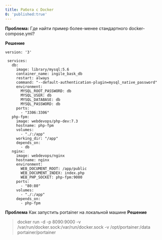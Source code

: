```yaml
---
title: Работа с Docker
0: 'published:true'
---
```


**Проблема:** Где найти пример более-менее стандартного docker-compose.yml?

**Решение**

```
version: '3'
 
 services:
   db:
     image: library/mysql:5.6
     container_name: ingile_bask_db
     restart: always
     command: "--default-authentication-plugin=mysql_native_password"
     environment:
       MYSQL_ROOT_PASSWORD: db
       MYSQL_USER: db
       MYSQL_DATABASE: db
       MYSQL_PASSWORD: db
     ports:
       - "3306:3306"
   php-fpm:
     image: webdevops/php-dev:7.3
     hostname: php-fpm
     volumes:
       - "./:/app"
     working_dir: "/app"
     depends_on:
       - db
   nginx:
     image: webdevops/nginx
     hostname: nginx
     environment:
       WEB_DOCUMENT_ROOT: /app/public
       WEB_DOCUMENT_INDEX: index.php
       WEB_PHP_SOCKET: php-fpm:9000
     ports:
       - "80:80"
     volumes:
       - "./:/app"
     depends_on:
       - php-fpm
```
 
**Проблема** Как запустить portainer на локальной машине 
**Решение** 
>docker run -d -p 8090:9000 -v /var/run/docker.sock:/var/run/docker.sock -v /opt/portainer:/data portainer/portainer
 
